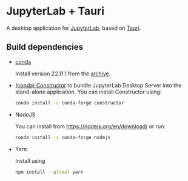 # JupyterLab + Tauri

A desktop application for [JupyterLab](https://github.com/jupyterlab/jupyterlab), based on [Tauri](https://tauri.app/).

## Build dependencies

- [conda](https://docs.conda.io)

  Install version 22.11.1 from the [archive](https://repo.anaconda.com/miniconda/).

- [(conda) Constructor](https://github.com/conda/constructor) to bundle JupyterLab Desktop Server into the stand-alone application. You can install Constructor using:

  ```bash
  conda install -c conda-forge constructor
  ```

- NodeJS

  You can install from https://nodejs.org/en/download/ or run:

  ```bash
  conda install -c conda-forge nodejs
  ```

- Yarn

  Install using

  ```bash
  npm install --global yarn
  ```


